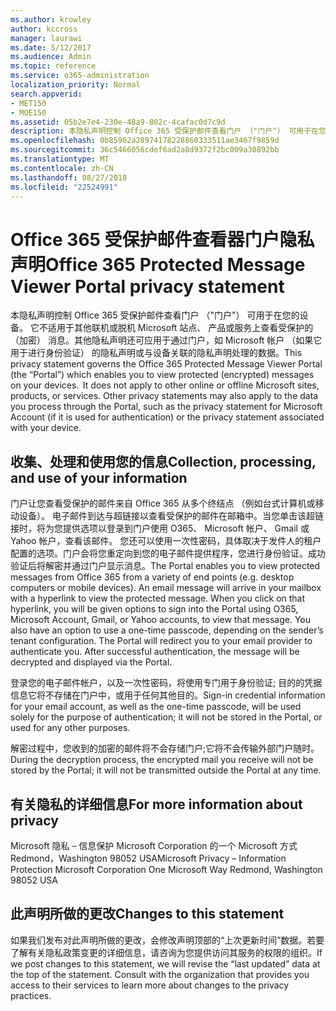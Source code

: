 ```yaml
---
ms.author: krowley
author: kccross
manager: laurawi
ms.date: 5/12/2017
ms.audience: Admin
ms.topic: reference
ms.service: o365-administration
localization_priority: Normal
search.appverid:
- MET150
- MOE150
ms.assetid: 05b2e7e4-230e-48a9-802c-4cafac0d7c9d
description: 本隐私声明控制 Office 365 受保护邮件查看门户 （"门户"） 可用于在您的设备。 它不适用于其他联机或脱机 Microsoft 站点、 产品或服务上查看受保护的 （加密） 消息。其他隐私声明还可应用于通过门户，如 Microsoft 帐户 （如果它用于进行身份验证） 的隐私声明或与设备关联的隐私声明处理的数据。
ms.openlocfilehash: 0b85962a28974178228860333511ae3467f9859d
ms.sourcegitcommit: 36c5466056cdef6ad2a8d9372f2bc009a30892bb
ms.translationtype: MT
ms.contentlocale: zh-CN
ms.lasthandoff: 08/27/2018
ms.locfileid: "22524991"
---
```

# <a name="office-365-protected-message-viewer-portal-privacy-statement"></a><span data-ttu-id="600ef-104">Office 365 受保护邮件查看器门户隐私声明</span><span class="sxs-lookup"><span data-stu-id="600ef-104">Office 365 Protected Message Viewer Portal privacy statement</span></span>

<span data-ttu-id="600ef-p102">本隐私声明控制 Office 365 受保护邮件查看门户 （"门户"） 可用于在您的设备。 它不适用于其他联机或脱机 Microsoft 站点、 产品或服务上查看受保护的 （加密） 消息。其他隐私声明还可应用于通过门户，如 Microsoft 帐户 （如果它用于进行身份验证） 的隐私声明或与设备关联的隐私声明处理的数据。</span><span class="sxs-lookup"><span data-stu-id="600ef-p102">This privacy statement governs the Office 365 Protected Message Viewer Portal (the “Portal”) which enables you to view protected (encrypted) messages on your devices.  It does not apply to other online or offline Microsoft sites, products, or services. Other privacy statements may also apply to the data you process through the Portal, such as the privacy statement for Microsoft Account (if it is used for authentication) or the privacy statement associated with your device.</span></span>

## <a name="collection-processing-and-use-of-your-information"></a><span data-ttu-id="600ef-108">收集、处理和使用您的信息</span><span class="sxs-lookup"><span data-stu-id="600ef-108">Collection, processing, and use of your information</span></span>

<span data-ttu-id="600ef-p103">门户让您查看受保护的邮件来自 Office 365 从多个终结点 （例如台式计算机或移动设备）。 电子邮件到达与超链接以查看受保护的邮件在邮箱中。当您单击该超链接时，将为您提供选项以登录到门户使用 O365、 Microsoft 帐户、 Gmail 或 Yahoo 帐户，查看该邮件。 您还可以使用一次性密码，具体取决于发件人的租户配置的选项。门户会将您重定向到您的电子邮件提供程序，您进行身份验证。成功验证后将解密并通过门户显示消息。</span><span class="sxs-lookup"><span data-stu-id="600ef-p103">The Portal enables you to view protected messages from Office 365 from a variety of end points (e.g. desktop computers or mobile devices).  An email message will arrive in your mailbox with a hyperlink to view the protected message. When you click on that hyperlink, you will be given options to sign into the Portal using O365, Microsoft Account, Gmail, or Yahoo accounts, to view that message.  You also have an option to use a one-time passcode, depending on the sender’s tenant configuration. The Portal will redirect you to your email provider to authenticate you. After successful authentication, the message will be decrypted and displayed via the Portal.</span></span>

<span data-ttu-id="600ef-115">登录您的电子邮件帐户，以及一次性密码，将使用专门用于身份验证; 目的的凭据信息它将不存储在门户中，或用于任何其他目的。</span><span class="sxs-lookup"><span data-stu-id="600ef-115">Sign-in credential information for your email account, as well as the one-time passcode, will be used solely for the purpose of authentication; it will not be stored in the Portal, or used for any other purposes.</span></span>

<span data-ttu-id="600ef-116">解密过程中，您收到的加密的邮件将不会存储门户;它将不会传输外部门户随时。</span><span class="sxs-lookup"><span data-stu-id="600ef-116">During the decryption process, the encrypted mail you receive will not be stored by the Portal; it will not be transmitted outside the Portal at any time.</span></span>

## <a name="for-more-information-about-privacy"></a><span data-ttu-id="600ef-117">有关隐私的详细信息</span><span class="sxs-lookup"><span data-stu-id="600ef-117">For more information about privacy</span></span>

<span data-ttu-id="600ef-118">Microsoft 隐私 – 信息保护 Microsoft Corporation 的一个 Microsoft 方式 Redmond，Washington 98052 USA</span><span class="sxs-lookup"><span data-stu-id="600ef-118">Microsoft Privacy – Information Protection Microsoft Corporation One Microsoft Way Redmond, Washington 98052 USA</span></span>

##     <a name="changes-to-this-statement"></a><span data-ttu-id="600ef-119">此声明所做的更改</span><span class="sxs-lookup"><span data-stu-id="600ef-119">Changes to this statement</span></span>

<span data-ttu-id="600ef-p104">如果我们发布对此声明所做的更改，会修改声明顶部的“上次更新时间”数据。若要了解有关隐私政策变更的详细信息，请咨询为您提供访问其服务的权限的组织。</span><span class="sxs-lookup"><span data-stu-id="600ef-p104">If we post changes to this statement, we will revise the “last updated” data at the top of the statement. Consult with the organization that provides you access to their services to learn more about changes to the privacy practices.</span></span>


